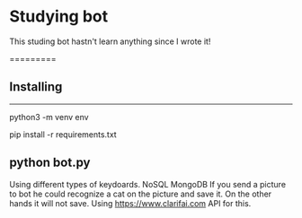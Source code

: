# Studying bot

This studing bot hastn't learn anything since I wrote it!

=========

## Installing
----------
python3 -m venv env

pip install -r requirements.txt

python bot.py
------------

Using different types of keydoards.
NoSQL MongoDB
If you send a picture to bot he could recognize a cat on the picture and save it. On the other hands it will not save.
Using https://www.clarifai.com API for this.